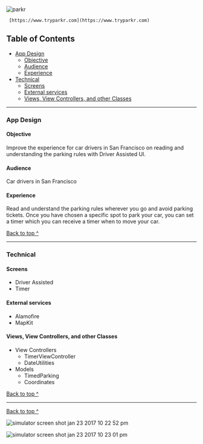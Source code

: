 ![parkr](https://cloud.githubusercontent.com/assets/17153572/22235898/1c7f4bce-e1b7-11e6-8c8b-720791bf1884.png)

```
 [https://www.tryparkr.com](https://www.tryparkr.com)
```

## Table of Contents
  * [App Design](#app-design)
    * [Objective](#objective)
    * [Audience](#audience)
    * [Experience](#experience)
  * [Technical](#technical)
    * [Screens](#Screens)
    * [External services](#external-services)
    * [Views, View Controllers, and other Classes](#Views-View-Controllers-and-other-Classes)

---

### App Design

#### Objective
Improve the experience for car drivers in San Francisco on reading and understanding the parking rules with Driver Assisted UI.

#### Audience
Car drivers in San Francisco

#### Experience
Read and understand the parking rules wherever you go and avoid parking tickets. Once you have chosen a specific spot to park your car, you can set a timer which you can receive a timer when to move your car.

[Back to top ^](#)


---

### Technical

#### Screens
* Driver Assisted
* Timer

#### External services
* Alamofire
* MapKit

#### Views, View Controllers, and other Classes
* View Controllers
  * TimerViewController
  * DateUtilities
* Models
  * TimedParking
  * Coordinates


[Back to top ^](#)

---
[Back to top ^](#)

![simulator screen shot jan 23 2017 10 22 52 pm](https://cloud.githubusercontent.com/assets/17153572/22236460/95bf47ac-e1ba-11e6-85cf-813e55dcc845.png)

![simulator screen shot jan 23 2017 10 23 01 pm](https://cloud.githubusercontent.com/assets/17153572/22236505/e0f750ac-e1ba-11e6-8106-c09264df11ff.png)
